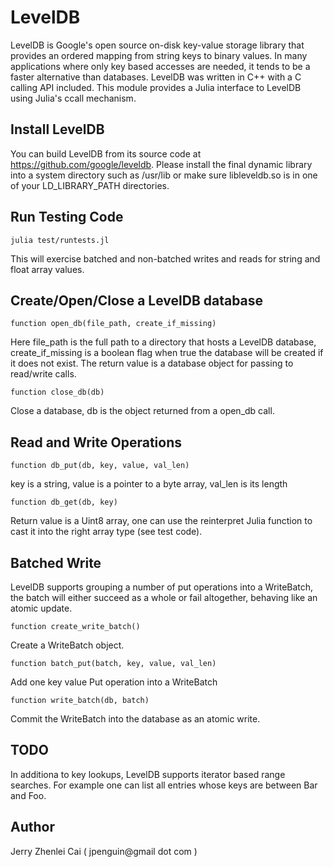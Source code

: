 # LevelDB

LevelDB is Google's open source on-disk key-value storage library that provides an ordered mapping from string keys to binary values. In many applications where only key based accesses are needed, it tends to be a faster alternative than databases.  LevelDB was written in C++ with a C calling API included. This module provides a Julia interface to LevelDB using Julia's  ccall mechanism.

## Install LevelDB

You can build LevelDB from its source code at https://github.com/google/leveldb. Please install the final dynamic library into a system directory such as /usr/lib or make sure libleveldb.so is in one of your LD_LIBRARY_PATH directories.


## Run Testing Code

```
julia test/runtests.jl
```
This will exercise batched and non-batched writes and reads for string and float array values.

## Create/Open/Close a LevelDB database

```
function open_db(file_path, create_if_missing)
```

Here file_path is the full path to a directory that hosts a LevelDB database, create_if_missing is a boolean flag when true the database will be created if it does not exist.  The return value is a database object for passing to read/write calls.

```
function close_db(db)
```
Close a database, db is the object returned from a open_db call.


## Read and Write Operations

```
function db_put(db, key, value, val_len)
```
key is a string, value is a pointer to a byte array, val_len is its length

```
function db_get(db, key)
```

Return value is a Uint8 array, one can use the reinterpret Julia function to cast it into the right array type (see test code).


## Batched Write

LevelDB supports grouping a number of put operations into a WriteBatch, the batch will either succeed as a whole or fail altogether, behaving like an atomic update.

```
function create_write_batch()
```

Create a WriteBatch object.

```
function batch_put(batch, key, value, val_len)
```

Add one key value Put operation into a WriteBatch

```
function write_batch(db, batch)
```

Commit the WriteBatch into the database as an atomic write.


## TODO

In additiona to key lookups, LevelDB supports iterator based range searches. For example one can list all entries whose keys are between Bar and Foo.

## Author

Jerry Zhenlei Cai ( jpenguin@gmail dot com )